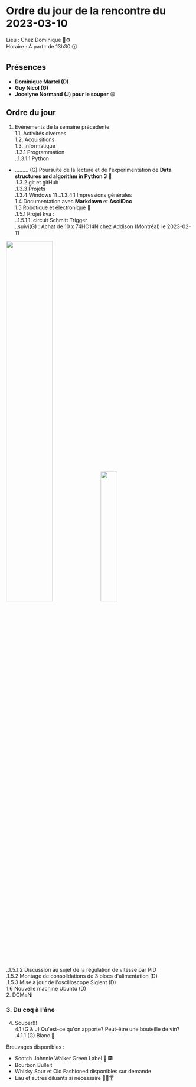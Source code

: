 # Ordre du jour de la rencontre du 2023-03-10
Lieu :    Chez Dominique :telescope::gear:   
Horaire : À partir de 13h30 🕜  
## Présences
* **Dominique Martel (D)**  
* **Guy Nicol (G)**
* **Jocelyne Normand (J) pour le souper** :smile:

## Ordre du jour
1. Événements de la semaine précédente  
 1.1.  Activités diverses  
 1.2.  Acquisitions  
 1.3. Informatique  
.1.3.1 Programmation  
..1.3.1.1 Python
- ......... (G) Poursuite de la lecture et de l'expérimentation de **Data structures and algorithm in Python 3** 📖  
.1.3.2 git et gitHub  
.1.3.3 Projets  
.1.3.4 Windows 11
..1.3.4.1 Impressions générales  
 1.4 Documentation avec **Markdown** et **AsciiDoc**  
 1.5 Robotique et électronique 🤖  
 .1.5.1 Projet kva :  
 ..1.5.1.1. circuit Schmitt Trigger  
 ..suivi(G) : Achat de 10 x 74HC14N chez Addison (Montréal) le 2023-02-11  
 
 <img src="https://user-images.githubusercontent.com/105818788/223895654-a3500218-fdd3-46ed-918c-e7edca016466.png" width=50% height=50%>  
 <img src="https://user-images.githubusercontent.com/105818788/223563106-3d5df663-6c81-49e0-bee4-dc8ecaa0c879.png" width=30% height=30%>  

..1.5.1.2 Discussion au sujet de la régulation de vitesse par PID  
.1.5.2 Montage de consolidations de 3 blocs d'alimentation (D)  
.1.5.3 Mise à jour de l'oscilloscope Siglent (D)  
1.6 Nouvelle machine Ubuntu (D)  
2. DGMaNi  
### 3. Du coq à l'âne  
4. Souper!!!  
 4.1 (G & J) Qu'est-ce qu'on apporte? Peut-être une bouteille de vin?  
 .4.1.1 (G) Blanc 🍷  

Breuvages disponibles :
  * Scotch Johnnie Walker Green Label 🥃 🎆 
  * Bourbon Bulleit
  * Whisky Sour et Old Fashioned disponibles sur demande
  * Eau et autres diluants si nécessaire 🍶🍺🍸
  
  
